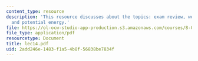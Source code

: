 ```yaml
---
content_type: resource
description: 'This resource discusses about the topics: exam review, work/energy,
  and potential energy.'
file: https://ol-ocw-studio-app-production.s3.amazonaws.com/courses/8-01l-physics-i-classical-mechanics-fall-2005/2add246e1483f1a54b8f56838be7834f_lec14.pdf
file_type: application/pdf
resourcetype: Document
title: lec14.pdf
uid: 2add246e-1483-f1a5-4b8f-56838be7834f
---
```


